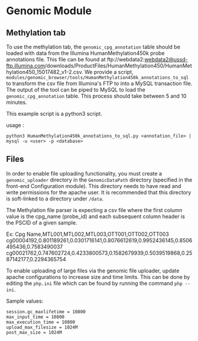 # Genomic Module

## Methylation tab

To use the methylation tab, the `genomic_cpg_annotation` table should be loaded with data from the Illumina HumanMethylation450k probe annotations file. This file can be found at ftp://webdata2:webdata2@ussd-ftp.illumina.com/downloads/ProductFiles/HumanMethylation450/HumanMethylation450_15017482_v1-2.csv. We provide a script,  `modules/genomic_browser/tools/HumanMethylation450k_annotations_to_sql` to transform the csv file from Illumina's FTP to into a MySQL transaction file. The output of the tool can be piped to MySQL to load the `genomic_cpg_annotation` table. This process should take between 5 and 10 minutes. 

This example script is a python3 script. 

usage :
```
python3 HumanMethylation450k_annotations_to_sql.py <annotation_file> | mysql -u <user> -p <database>
```

## Files

In order to enable file uploading functionality, you must create a `genomic_uploader` directory in the `GenomicDataPath` directory (specified in the front-end Configuration module). This directory needs to have read and write permissions for the apache user. It is recommended that this directory is soft-linked to a directory under `/data`.

The Methylation file parser is expecting a csv file where the first column value is the cpg_name (probe_id) and each subsequent column header is the PSCID of a given sample.

Ex: 
Cpg Name,MTL001,MTL002,MTL003,OTT001,OTT002,OTT003
cg00004192,0.801189261,0.0301716141,0.8076612619,0.9952436145,0.8506495436,0.7583490037
cg00021762,0.747602724,0.4233800573,0.1582679939,0.5039519868,0.2587142177,0.2294365754

To enable uploading of large files via the genomic file uploader, update apache configurations to increase size and time limits. This can be done by editing the `php.ini` file which can be found by running the command `php --ini`.

Sample values:

```
session.gc_maxlifetime = 10800 
max_input_time = 10800 
max_execution_time = 10800 
upload_max_filesize = 1024M 
post_max_size = 1024M
```
